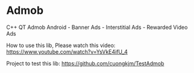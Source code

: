 # Admob

C++ QT Admob Android - Banner Ads - Interstitial Ads - Rewarded Video Ads

How to use this lib, Please watch this video:
https://www.youtube.com/watch?v=YsVkE4ifU_4

Project to test this lib:
https://github.com/cuongkjm/TestAdmob
